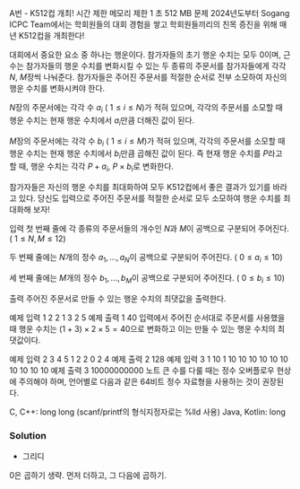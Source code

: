 A번 - K512컵 개최!
시간 제한	메모리 제한
1 초	512 MB
문제
2024년도부터 Sogang ICPC Team에서는 학회원들의 대회 경험을 쌓고 학회원들끼리의 친목 증진을 위해 매년 K512컵을 개최한다!

대회에서 중요한 요소 중 하나는 행운이다. 참가자들의 초기 행운 수치는 모두 
$0$이며, 근수는 참가자들의 행운 수치를 변화시킬 수 있는 두 종류의 주문서를 참가자들에게 각각 
$N$, 
$M$장씩 나눠준다. 참가자들은 주어진 주문서를 적절한 순서로 전부 소모하여 자신의 행운 수치를 변화시켜야 한다.


$N$장의 주문서에는 각각 수 
$a_i$ (
$1 \le i \le N$)가 적혀 있으며, 각각의 주문서를 소모할 때 행운 수치는 현재 행운 수치에서 
$a_i$만큼 더해진 값이 된다.

$M$장의 주문서에는 각각 수 
$b_i$ (
$1 \le i \le M$)가 적혀 있으며, 각각의 주문서를 소모할 때 행운 수치는 현재 행운 수치에서 
$b_i$만큼 곱해진 값이 된다.
즉 현재 행운 수치를 
$P$라고 할 때, 행운 수치는 각각 
$P + a_i$, 
$P \times b_i$로 변화한다.

참가자들은 자신의 행운 수치를 최대화하여 모두 K512컵에서 좋은 결과가 있기를 바라고 있다. 당신도 입력으로 주어진 주문서를 적절한 순서로 모두 소모하여 행운 수치를 최대화해 보자!

입력
첫 번째 줄에 각 종류의 주문서들의 개수인 
$N$과 
$M$이 공백으로 구분되어 주어진다. (
$1 \le N, M \le 12$)

두 번째 줄에는 
$N$개의 정수 
$a_1, ..., a_N$이 공백으로 구분되어 주어진다. (
$0 \le a_i \le 10$)

세 번째 줄에는 
$M$개의 정수 
$b_1, ..., b_M$이 공백으로 구분되어 주어진다. (
$0 \le b_i \le 10$)

출력
주어진 주문서로 만들 수 있는 행운 수치의 최댓값을 출력한다.

예제 입력 1 
2 2
1 3
2 5
예제 출력 1 
40
입력에서 주어진 순서대로 주문서를 사용했을 때 행운 수치는 
$(1+3)\times2\times5 = 40$으로 변화하고 이는 만들 수 있는 행운 수치의 최댓값이다.

예제 입력 2 
3 4
5 1 2
2 0 2 4
예제 출력 2 
128
예제 입력 3 
1 10
1
10 10 10 10 10 10 10 10 10 10
예제 출력 3 
10000000000
노트
큰 수를 다룰 때는 정수 오버플로우 현상에 주의해야 하며, 언어별로 다음과 같은 64비트 정수 자료형을 사용하는 것이 권장된다.

C, C++: long long (scanf/printf의 형식지정자로는 %lld 사용)
Java, Kotlin: long


### Solution
- 그리디

0은 곱하기 생략.
먼저 더하고, 그 다음에 곱하기.